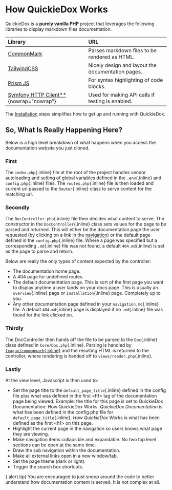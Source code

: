 # How QuickieDox Works

QuickieDox is a **purely vanilla PHP** project that leverages the following libraries to display markdown files documentation.


| Library                                                                              | URL                                                                                                         |
|:-------------------------------------------------------------------------------------|:------------------------------------------------------------------------------------------------------------|
| [CommonMark](https://commonmark.thephpleague.com)                                    | Parses markdown files to be rendered as HTML.                                          |
| [TailwindCSS](https://tailwindcss.com)                                               | Nicely design and layout the documentation pages.                                               |
| [Prism JS](http://prismjs.com)                                                       | For syntax highlighting of code blocks.                                                  |
| [Symfony HTTP Client**](https://symfony.com/doc/current/http_client.html#installation) {nowrap="nowrap"} | Used for making  API calls if testing is enabled. |


The [Installation](installation) steps simplifies how to get up and running with QuickieDox.

## So, What Is Really Happening Here?

Below is a high level breakdown of what happens when you access the documentation website you just cloned.

### First
The `index.php`{.inline} file at the root of the project handles vendor autoloading and setting of global variables defined in the `.env`{.inline} and `config.php`{.inline} files. The `routes.php`{.inline} file is then loaded and current url passed to the `Router`{.inline} class to serve content for the matching url. 

### Secondly
The `DocController.php`{.inline} file then decides what content to serve. The constructor in the `DocController`{.inline} class sets values for the page to be parsed and returned. This will either be the documentation page the user requested (by clicking on a link in the [navigation](convention-nav)) or the default page defined in the `config.php`{.inline} file. Where a page was specified but a corresponding `.md`{.inline} file was not found, a default `404.md`{.inline} is set as the page to parse and return.

Below are really the only types of content expected by the controller:

* The documentation home page.
* A 404 page for undefined routes.
* The default documentation page. This is sort of the first page you want to display anytime a user lands on your docs page. This is usually an `overview`{.inline} page or `installation`{.inline} page. Completely up to you.
* Any other documentation page defined in your `navigation.md`{.inline} file. A default `404.md`{.inline} page is displayed if no `.md`{.inline} file was found for the link clicked on.

### Thirdly
The DocController then hands off the file to be parsed to the `Doc`{.inline} class defined in `Core/Doc.php`{.inline}. Parsing is handled by [`league/commonmark`{.inline}](https://commonmark.thephpleague.com) and the resulting HTML is returned to the controller, where rendering is handed off to `views/reader.php`{.inline}.

### Lastly
At the view level, Javascript is then used to: 

* Set the page title to the `default_page_title`{.inline} defined in the config file plus what was defined in the first \<h1\> tag of the documentation page being viewed. Example: the title for this page is set to QuickieDox Documentation: How QuickieDox Works. *QuickieDox Documentation* is what has been defined in the config.php file for `default_page_title`{.inline}. *How QuickieDox Works* is what has been defined as the first \<h1\> on this page.
* Highlight the current page in the navigation so users knows what page they are viewing.
* Make navigation items collapsible and expandable. No two top level sections can be open at the same time.
* Draw the sub navigation within the documentation.
* Make all external links open in a new window/tab.
* Set the page theme (dark or light).
* Trigger the search box shortcuts.

{.alert.tip}
You are encouraged to just snoop around the code to better understand how documentation content is served. It is not complex at all.

&nbsp;